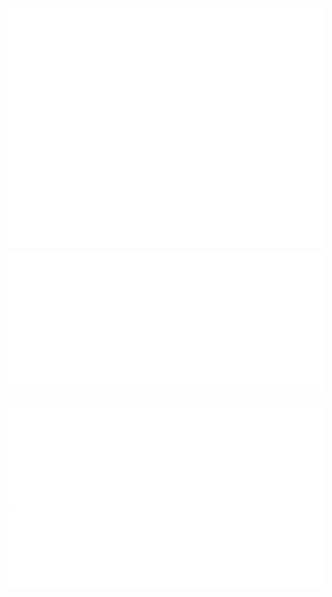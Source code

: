 ![Metrics](/github-metrics.svg)
![Metrics](/metrics.plugin.calendar.full.svg)

![languages](/metrics.plugin.languages.indepth.svg)
![languages](/metrics.plugin.languages.recent.svg)
